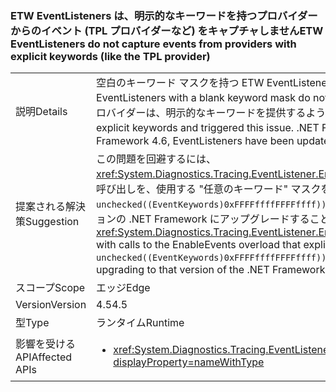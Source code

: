 ### <a name="etw-eventlisteners-do-not-capture-events-from-providers-with-explicit-keywords-like-the-tpl-provider"></a><span data-ttu-id="60e6d-101">ETW EventListeners は、明示的なキーワードを持つプロバイダーからのイベント (TPL プロバイダーなど) をキャプチャしません</span><span class="sxs-lookup"><span data-stu-id="60e6d-101">ETW EventListeners do not capture events from providers with explicit keywords (like the TPL provider)</span></span>

|   |   |
|---|---|
|<span data-ttu-id="60e6d-102">説明</span><span class="sxs-lookup"><span data-stu-id="60e6d-102">Details</span></span>|<span data-ttu-id="60e6d-103">空白のキーワード マスクを持つ ETW EventListeners は、明示的なキーワードを持つプロバイダーからのイベントを正しくキャプチャしません。</span><span class="sxs-lookup"><span data-stu-id="60e6d-103">ETW EventListeners with a blank keyword mask do not properly capture events from providers with explicit keywords.</span></span> <span data-ttu-id="60e6d-104">.NET Framework 4.5 では、TPL プロバイダーは、明示的なキーワードを提供するようになり、この問題が発生しました。</span><span class="sxs-lookup"><span data-stu-id="60e6d-104">In the .NET Framework 4.5, the TPL provider began providing explicit keywords and triggered this issue.</span></span> <span data-ttu-id="60e6d-105">.NET Framework 4.6 では、EventListeners が更新され、この問題は修正されました。</span><span class="sxs-lookup"><span data-stu-id="60e6d-105">In the .NET Framework 4.6, EventListeners have been updated to no longer have this issue.</span></span>|
|<span data-ttu-id="60e6d-106">提案される解決策</span><span class="sxs-lookup"><span data-stu-id="60e6d-106">Suggestion</span></span>|<span data-ttu-id="60e6d-107">この問題を回避するには、<xref:System.Diagnostics.Tracing.EventListener.EnableEvents(System.Diagnostics.Tracing.EventSource,System.Diagnostics.Tracing.EventLevel)> の呼び出しを、使用する &quot;任意のキーワード&quot; マスクを明示的に指定する EnableEvents オーバーロード (<code>EnableEvents(eventSource, level, unchecked((EventKeywords)0xFFFFffffFFFFffff))</code>) の呼び出しに置換します。または、この問題は .NET Framework 4.6 で修正されたため、このバージョンの .NET Framework にアップグレードすることによって対処できます。</span><span class="sxs-lookup"><span data-stu-id="60e6d-107">To work around this problem, replace calls to <xref:System.Diagnostics.Tracing.EventListener.EnableEvents(System.Diagnostics.Tracing.EventSource,System.Diagnostics.Tracing.EventLevel)> with calls to the EnableEvents overload that explicitly specifies the &quot;any keywords&quot; mask to use: <code>EnableEvents(eventSource, level, unchecked((EventKeywords)0xFFFFffffFFFFffff))</code>.Alternatively, this issue has been fixed in the .NET Framework 4.6 and may be addressed by upgrading to that version of the .NET Framework.</span></span>|
|<span data-ttu-id="60e6d-108">スコープ</span><span class="sxs-lookup"><span data-stu-id="60e6d-108">Scope</span></span>|<span data-ttu-id="60e6d-109">エッジ</span><span class="sxs-lookup"><span data-stu-id="60e6d-109">Edge</span></span>|
|<span data-ttu-id="60e6d-110">Version</span><span class="sxs-lookup"><span data-stu-id="60e6d-110">Version</span></span>|<span data-ttu-id="60e6d-111">4.5</span><span class="sxs-lookup"><span data-stu-id="60e6d-111">4.5</span></span>|
|<span data-ttu-id="60e6d-112">型</span><span class="sxs-lookup"><span data-stu-id="60e6d-112">Type</span></span>|<span data-ttu-id="60e6d-113">ランタイム</span><span class="sxs-lookup"><span data-stu-id="60e6d-113">Runtime</span></span>|
|<span data-ttu-id="60e6d-114">影響を受ける API</span><span class="sxs-lookup"><span data-stu-id="60e6d-114">Affected APIs</span></span>|<ul><li><xref:System.Diagnostics.Tracing.EventListener.EnableEvents(System.Diagnostics.Tracing.EventSource,System.Diagnostics.Tracing.EventLevel)?displayProperty=nameWithType></li></ul>|

